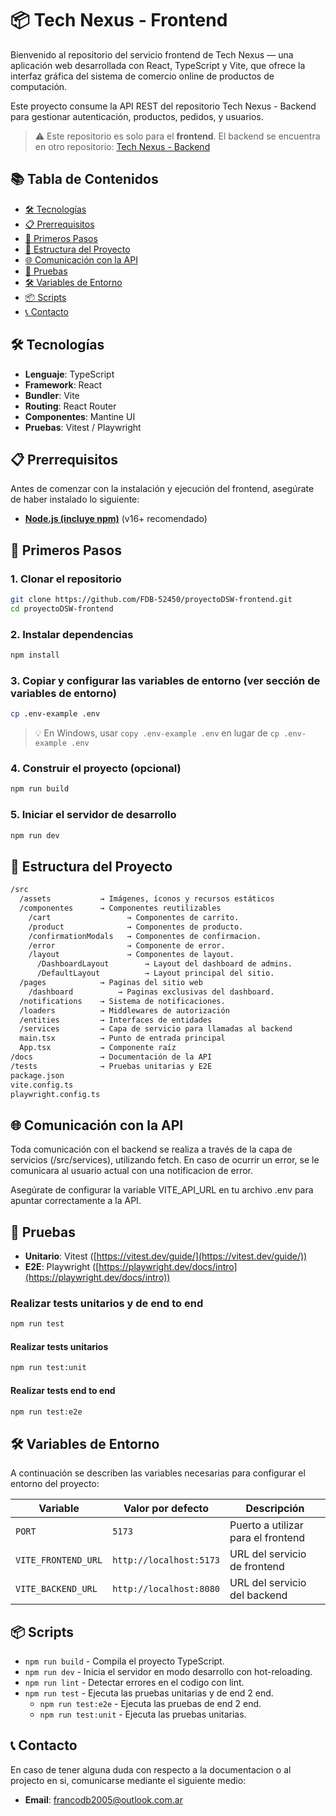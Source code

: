 # 📦 Tech Nexus - Frontend
Bienvenido al repositorio del servicio frontend de Tech Nexus — una aplicación web desarrollada con React, TypeScript y Vite, que ofrece la interfaz gráfica del sistema de comercio online de productos de computación. 

Este proyecto consume la API REST del repositorio Tech Nexus - Backend para gestionar autenticación, productos, pedidos, y usuarios.

> ⚠️ Este repositorio es solo para el **frontend**. El backend se encuentra en otro repositorio: [Tech Nexus - Backend](https://github.com/FDB-52450/proyectoDSW-backend)

## 📚 Tabla de Contenidos

- [🛠 Tecnologías](#-tecnologías)
- [📋 Prerrequisitos](#-prerrequisitos)
- [🚀 Primeros Pasos](#-primeros-pasos)
- [🧾 Estructura del Proyecto](#-estructura-del-proyecto)
- [🌐 Comunicación con la API](#-comunicación-con-la-api)
- [🧪 Pruebas](#-pruebas)
- [🛠 Variables de Entorno](#-variables-de-entorno)
- [📦 Scripts](#-scripts)
- [📞 Contacto](#-contacto)

## 🛠 Tecnologías

- **Lenguaje**: TypeScript
- **Framework**: React
- **Bundler**: Vite
- **Routing**: React Router
- **Componentes**: Mantine UI
- **Pruebas**: Vitest / Playwright

## 📋 Prerrequisitos

Antes de comenzar con la instalación y ejecución del frontend, asegúrate de haber instalado lo siguiente:

- **[Node.js (incluye npm)](https://nodejs.org/)** (v16+ recomendado)

## 🚀 Primeros Pasos

### 1. Clonar el repositorio

```bash
git clone https://github.com/FDB-52450/proyectoDSW-frontend.git
cd proyectoDSW-frontend
```

### 2. Instalar dependencias
```bash
npm install
```

### 3. Copiar y configurar las variables de entorno (ver sección de variables de entorno)
```bash
cp .env-example .env
```
> 💡 En Windows, usar `copy .env-example .env` en lugar de `cp .env-example .env`


### 4. Construir el proyecto (opcional)
```bash
npm run build
```

### 5. Iniciar el servidor de desarrollo
```bash
npm run dev
```

## 🧾 Estructura del Proyecto
```bash
/src
  /assets           → Imágenes, íconos y recursos estáticos
  /componentes      → Componentes reutilizables
    /cart                 → Componentes de carrito.
    /product              → Componentes de producto.
    /confirmationModals   → Componentes de confirmacion.
    /error                → Componente de error.
    /layout               → Componentes de layout.
      /DashboardLayout        → Layout del dashboard de admins.
      /DefaultLayout          → Layout principal del sitio.
  /pages            → Paginas del sitio web
    /dashboard          → Paginas exclusivas del dashboard.
  /notifications    → Sistema de notificaciones.
  /loaders          → Middlewares de autorización
  /entities         → Interfaces de entidades
  /services         → Capa de servicio para llamadas al backend
  main.tsx          → Punto de entrada principal
  App.tsx           → Componente raíz
/docs               → Documentación de la API
/tests              → Pruebas unitarias y E2E
package.json
vite.config.ts
playwright.config.ts
```

## 🌐 Comunicación con la API

Toda comunicación con el backend se realiza a través de la capa de servicios (/src/services), utilizando fetch. En caso de ocurrir un error, se le comunicara al usuario actual con una notificacion de error.

Asegúrate de configurar la variable VITE_API_URL en tu archivo .env para apuntar correctamente a la API.


## 🧪 Pruebas
- **Unitario**: Vitest ([https://vitest.dev/guide/](https://vitest.dev/guide/))
- **E2E**: Playwright ([https://playwright.dev/docs/intro](https://playwright.dev/docs/intro))

### Realizar tests unitarios y de end to end
```bash
npm run test
```

#### Realizar tests unitarios
```bash
npm run test:unit
```

#### Realizar tests end to end
```bash
npm run test:e2e
```

## 🛠️ Variables de Entorno
A continuación se describen las variables necesarias para configurar el entorno del proyecto:

| Variable        | Valor por defecto | Descripción                                         |
|----------------|-------------------|-----------------------------------------------------|
| `PORT`         | `5173`               | Puerto a utilizar para el frontend    |
| `VITE_FRONTEND_URL`       | `http://localhost:5173`               | URL del servicio de frontend                   |
| `VITE_BACKEND_URL`      | `http://localhost:8080`      | URL del servicio del backend                          |

## 📦 Scripts

- `npm run build` - Compila el proyecto TypeScript.
- `npm run dev` - Inicia el servidor en modo desarrollo con hot-reloading.
- `npm run lint` - Detectar errores en el codigo con lint.
- `npm run test` - Ejecuta las pruebas unitarias y de end 2 end.
  - `npm run test:e2e` - Ejecuta las pruebas de end 2 end.
  - `npm run test:unit` - Ejecuta las pruebas unitarias.

## 📞 Contacto
En caso de tener alguna duda con respecto a la documentacion o al projecto en si, comunicarse mediante el siguiente medio:
- **Email**: [francodb2005@outlook.com.ar](mailto:francodb2005@outlook.com.ar)